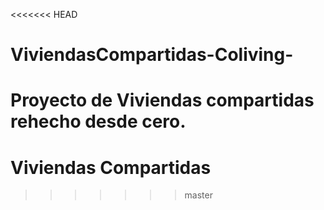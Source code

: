 <<<<<<< HEAD
# ViviendasCompartidas-Coliving-
Proyecto de Viviendas compartidas rehecho desde cero.
=======
# Viviendas Compartidas
>>>>>>> master
